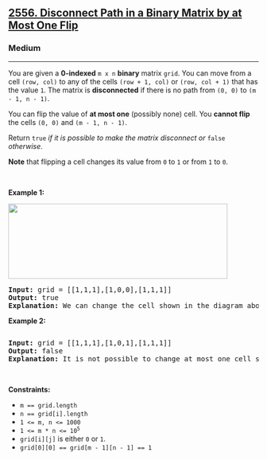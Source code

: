 <h2><a href="https://leetcode.com/problems/disconnect-path-in-a-binary-matrix-by-at-most-one-flip/">2556. Disconnect Path in a Binary Matrix by at Most One Flip</a></h2><h3>Medium</h3><hr><div><p>You are given a <strong>0-indexed</strong> <code>m x n</code> <strong>binary</strong> matrix <code>grid</code>. You can move from a cell <code>(row, col)</code> to any of the cells <code>(row + 1, col)</code> or <code>(row, col + 1)</code> that has the value <code>1</code>.&nbsp;The matrix is <strong>disconnected</strong> if there is no path from <code>(0, 0)</code> to <code>(m - 1, n - 1)</code>.</p>

<p>You can flip the value of <strong>at most one</strong> (possibly none) cell. You <strong>cannot flip</strong> the cells <code>(0, 0)</code> and <code>(m - 1, n - 1)</code>.</p>

<p>Return <code>true</code> <em>if it is possible to make the matrix disconnect or </em><code>false</code><em> otherwise</em>.</p>

<p><strong>Note</strong> that flipping a cell changes its value from <code>0</code> to <code>1</code> or from <code>1</code> to <code>0</code>.</p>

<p>&nbsp;</p>
<p><strong class="example">Example 1:</strong></p>
<img alt="" src="https://assets.leetcode.com/uploads/2022/12/07/yetgrid2drawio.png" style="width: 441px; height: 151px;">
<pre style="position: relative;"><strong>Input:</strong> grid = [[1,1,1],[1,0,0],[1,1,1]]
<strong>Output:</strong> true
<strong>Explanation:</strong> We can change the cell shown in the diagram above. There is no path from (0, 0) to (2, 2) in the resulting grid.
<div class="open_grepper_editor" title="Edit &amp; Save To Grepper"></div></pre>

<p><strong class="example">Example 2:</strong></p>
<img alt="" src="https://assets.leetcode.com/uploads/2022/12/07/yetgrid3drawio.png">
<pre style="position: relative;"><strong>Input:</strong> grid = [[1,1,1],[1,0,1],[1,1,1]]
<strong>Output:</strong> false
<strong>Explanation:</strong> It is not possible to change at most one cell such that there is not path from (0, 0) to (2, 2).
<div class="open_grepper_editor" title="Edit &amp; Save To Grepper"></div></pre>

<p>&nbsp;</p>
<p><strong>Constraints:</strong></p>

<ul>
	<li><code>m == grid.length</code></li>
	<li><code>n == grid[i].length</code></li>
	<li><code>1 &lt;= m, n &lt;= 1000</code></li>
	<li><code>1 &lt;= m * n &lt;= 10<sup>5</sup></code></li>
	<li><code>grid[i][j]</code> is either <code>0</code> or <code>1</code>.</li>
	<li><code>grid[0][0] == grid[m - 1][n - 1] == 1</code></li>
</ul>
</div>